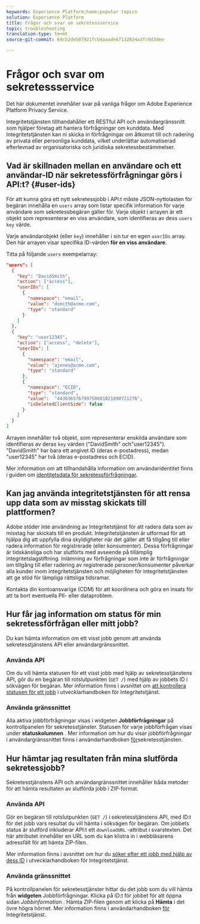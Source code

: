 ```yaml
---
keywords: Experience Platform;home;popular topics
solution: Experience Platform
title: Frågor och svar om sekretessservice
topic: troubleshooting
translation-type: tm+mt
source-git-commit: 64cb2de507921fcb4aaade67132024a3fc0d3dee

---
```



# Frågor och svar om sekretessservice

Det här dokumentet innehåller svar på vanliga frågor om Adobe Experience Platform Privacy Service.

Integritetstjänsten tillhandahåller ett RESTful API och användargränssnitt som hjälper företag att hantera förfrågningar om kunddata. Med Integritetstjänsten kan ni skicka in förfrågningar om åtkomst till och radering av privata eller personliga kunddata, vilket underlättar automatiserad efterlevnad av organisatoriska och juridiska sekretessbestämmelser.

## Vad är skillnaden mellan en användare och ett användar-ID när sekretessförfrågningar görs i API:t? {#user-ids}

För att kunna göra ett nytt sekretessjobb i API:t måste JSON-nyttolasten för begäran innehålla en `users` array som listar specifik information för varje användare som sekretessbegäran gäller för. Varje objekt i arrayen är ett objekt som representerar en viss användare, som identifieras av dess `users` `key` värde.

Varje användarobjekt (eller `key`) innehåller i sin tur en egen `userIDs` array. Den här arrayen visar specifika ID-värden **för en viss användare**.

Titta på följande `users` exempelarray:

```json
"users": [
  {
    "key": "DavidSmith",
    "action": ["access"],
    "userIDs": [
      {
        "namespace": "email",
        "value": "dsmith@acme.com",
        "type": "standard"
      }
    ]
  },
  {
    "key": "user12345",
    "action": ["access", "delete"],
    "userIDs": [
      {
        "namespace": "email",
        "value": "ajones@acme.com",
        "type": "standard"
      },
      {
        "namespace": "ECID",
        "type": "standard",
        "value":  "443636576799758681021090721276",
        "isDeletedClientSide": false
      }
    ]
  }
]
```

Arrayen innehåller två objekt, som representerar enskilda användare som identifieras av deras `key` värden (&quot;DavidSmith&quot; och&quot;user12345&quot;). &quot;DavidSmith&quot; har bara ett angivet ID (deras e-postadress), medan &quot;user12345&quot; har två (deras e-postadress och ECID).

Mer information om att tillhandahålla information om användaridentitet finns i guiden om [identitetsdata för sekretessförfrågningar](identity-data.md).


## Kan jag använda integritetstjänsten för att rensa upp data som av misstag skickats till plattformen?

Adobe stöder inte användning av Integritetstjänst för att radera data som av misstag har skickats till en produkt. Integritetstjänsten är utformad för att hjälpa dig att uppfylla dina skyldigheter när det gäller att få tillgång till eller radera information för registrerade (eller konsumenter). Dessa förfrågningar är tidskänsliga och har slutförts med avseende på tillämplig integritetslagstiftning. Inlämning av förfrågningar som inte är förfrågningar om tillgång till eller radering av registrerade personer/konsumenter påverkar alla kunder inom integritetstjänsten och möjligheten för integritetstjänsten att ge stöd för lämpliga rättsliga tidsramar.

Kontakta din kontoansvarige (CDM) för att koordinera och göra en insats för att ta bort eventuella PII- eller dataproblem.

## Hur får jag information om status för min sekretessförfrågan eller mitt jobb?

Du kan hämta information om ett visst jobb genom att använda sekretesstjänstens API eller användargränssnittet.

### Använda API

Om du vill hämta statusen för ett visst jobb med hjälp av sekretesstjänstens API, gör du en begäran till rotslutpunkten (`GET /`) med hjälp av jobbets ID i sökvägen för begäran. Mer information finns i avsnittet om [att kontrollera statusen för ett jobb](api/privacy-jobs.md#check-the-status-of-a-job) i utvecklarhandboken för Integritetstjänst.

### Använda gränssnittet

Alla aktiva jobbförfrågningar visas i widgeten **Jobbförfrågningar** på kontrollpanelen för sekretesstjänster. Statusen för varje jobbförfrågan visas under **statuskolumnen** . Mer information om hur du visar jobbförfrågningar i användargränssnittet finns i användarhandboken [för](ui/user-guide.md)sekretesstjänsten.

## Hur hämtar jag resultaten från mina slutförda sekretessjobb?

Sekretesstjänstens API och användargränssnittet innehåller båda metoder för att hämta resultaten av slutförda jobb i ZIP-format.

### Använda API

Gör en begäran till rotslutpunkten (`GET /`) i sekretesstjänstens API, med ID:t för det jobb vars resultat du vill hämta i sökvägen för begäran. Om jobbets status är slutförd inkluderar API:t ett `downloadURL` -attribut i svarstexten. Det här attributet innehåller en URL som du kan klistra in i webbläsarens adressfält för att hämta ZIP-filen.

Mer information finns i avsnittet om hur du [söker efter ett jobb med hjälp av dess ID](api/privacy-jobs.md#check-the-status-of-a-job) i utvecklarhandboken för Integritetstjänst.

### Använda gränssnittet

På kontrollpanelen för sekretesstjänster hittar du det jobb som du vill hämta från **widgeten** Jobbförfrågningar. Klicka på ID:t för jobbet för att öppna sidan _Jobbinformation_ . Hämta ZIP-filen genom att klicka på **Hämta** i det övre högra hörnet. Mer information finns i användarhandboken [för](ui/user-guide.md) Integritetstjänst.